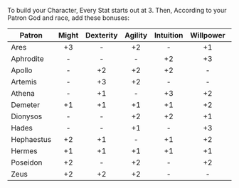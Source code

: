 To build your Character, Every Stat starts out at 3.
Then, According to your Patron God and race, add these bonuses:

| Patron     | Might | Dexterity | Agility | Intuition | Willpower | Stealth |
| ---------- |:-----:|:---------:|:-------:|:---------:|:---------:|:-------:|
| Ares       |  +3   |     -     |   +2    |     -     |    +1     |    -    |
| Aphrodite  |   -   |     -     |    -    |    +2     |    +3     |   +1    |
| Apollo     |   -   |    +2     |   +2    |    +2     |     -     |    -    |
| Artemis    |   -   |    +3     |   +2    |     -     |     -     |   +1    |
| Athena     |   -   |    +1     |    -    |    +3     |    +2     |    -    |
| Demeter    |  +1   |    +1     |   +1    |    +1     |    +2     |    -    |
| Dionysos   |   -   |     -     |   +2    |    +2     |    +1     |   +1    |
| Hades      |   -   |     -     |   +1    |     -     |    +3     |   +2    |
| Hephaestus |  +2   |    +1     |    -    |    +1     |    +2     |    -    |
| Hermes     |  +1   |    +1     |   +1    |    +1     |    +1     |   +1    |
| Poseidon   |  +2   |     -     |   +2    |     -     |    +2     |    -    |
| Zeus       |  +2   |    +2     |   +2    |     -     |     -     |    -    |
